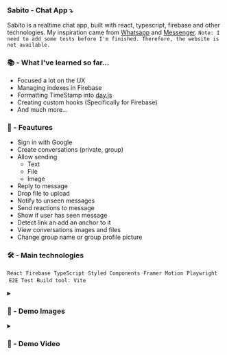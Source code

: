 ### Sabito - Chat App  ⤵
 
Sabito is a realtime chat app, built with react, typescript, firebase and other technologies. My inspiration came from [Whatsapp](https://web.whatsapp.com/) and [Messenger](https://www.messenger.com/). `Note: I need to add some tests before I'm finished. Therefore, the website is not available.`

### 📚 - What I've learned so far... 

- Focused a lot on the UX
- Managing indexes in Firebase
- Formatting TimeStamp into [day.js](https://github.com/iamkun/dayjs)
- Creating custom hooks (Specifically for Firebase)
- And much more...

### 🚀 - Feautures

- Sign in with Google 
- Create conversations (private, group)
- Allow sending
  - Text
  - File 
  - Image
- Reply to message
- Drop file to upload
- Notify to unseen messages
- Send reactions to message 
- Show if user has seen message
- Detect link an add an anchor to it
- View conversations images and files
- Change group name or group profile picture
 

### 🛠️ - Main technologies 
`React` &nbsp;`Firebase` &nbsp;`TypeScript` &nbsp;`Styled Components` &nbsp;`Framer Motion` &nbsp;`Playwright` &nbsp;`E2E Test` &nbsp;`Build tool: Vite` 

<details>
<summary><h3> 📸 - Demo Images </h3></summary>
coming soon...
</details>


<details>
<summary><h3> 🎥 - Demo Video </h3></summary>
coming soon...
</details>


 
